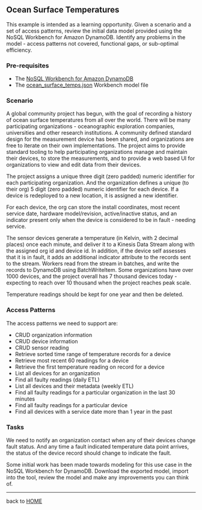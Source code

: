 ## Ocean Surface Temperatures

This example is intended as a learning opportunity.  Given a scenario and
a set of access patterns, review the initial data model provided using the
NoSQL Workbench for Amazon DynamoDB.  Identify any problems in the model -
access patterns not covered, functional gaps, or sub-optimal efficiency.

### Pre-requisites
 * The [NoSQL Workbench for Amazon DynamoDB](https://docs.aws.amazon.com/amazondynamodb/latest/developerguide/workbench.html)
 * The [ocean_surface_temps.json](ocean_surface_temps.json) Workbench model file
 
### Scenario
A global community project has begun, with the goal of recording a history of
ocean surface temperatures from all over the world.  There will be many
participating organizations - oceanographic exploration companies, universities
and other research institutions.  A community defined standard design for the
measurement device has been shared, and organizations are free to iterate on
their own implementations. The project aims to provide standard tooling to
help participating organizations manage and maintain their devices, to store the
measurements, and to provide a web based UI for organizations to view and edit
data from their devices.

The project assigns a unique three digit (zero padded) numeric identifier for
each participating organization.  And the organization defines a unique (to
their org) 5 digit (zero padded) numeric identifier for each device.  If a
device is redeployed to a new location, it is assigned a new identifier.

For each device, the org can store the install coordinates, most recent service
date, hardware model/revision, active/inactive status, and an indicator
present only when the device is considered to be in fault - needing service.

The sensor devices generate a temperature (in Kelvin, with 2 decimal places)
once each minute, and deliver it to a Kinesis Data Stream along with the
assigned org id and device id.  In addition, if the device self assesses that
it is in fault, it adds an additional indicator attribute to the records sent
to the stream.  Workers read from the stream in batches, and write the records
to DynamoDB using BatchWriteItem.  Some organizations have over 1000 devices,
and the project overall has 7 thousand devices today - expecting to reach over
10 thousand when the project reaches peak scale.

Temperature readings should be kept for one year and then be deleted.

### Access Patterns

The access patterns we need to support are:

* CRUD organization information
* CRUD device information
* CRUD sensor reading
* Retrieve sorted time range of temperature records for a device
* Retrieve most recent 60 readings for a device
* Retrieve the first temperature reading on record for a device
* List all devices for an organization
* Find all faulty readings (daily ETL)
* List all devices and their metadata (weekly ETL)
* Find all faulty readings for a particular organization in the last 30 minutes
* Find all faulty readings for a particular device
* Find all devices with a service date more than 1 year in the past

### Tasks
We need to notify an organization contact when any of their devices change
fault status.  And any time a fault indicated temperature data point arrives,
the status of the device record should change to indicate the fault.

Some initial work has been made towards modeling for this use case in the
NoSQL Workbench for DynamoDB.  Download the exported model, import into the
tool, review the model and make any improvements you can think of.

---
back to [HOME](../README.md)